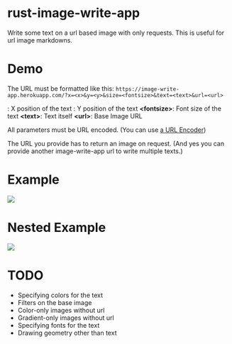 # rust-image-write-app
Write some text on a url based image with only requests. This is useful for url image markdowns.

# Demo
The URL must be formatted like this:
`https://image-write-app.herokuapp.com/?x=<x>&y=<y>&size=<fontsize>&text=<text>&url=<url>`

**<x>**: X position of the text
**<y>**: Y position of the text
**\<fontsize>**: Font size of the text
**\<text>**: Text itself
**\<url>**: Base Image URL

All parameters must be URL encoded. (You can use [a URL Encoder](https://www.urlencoder.org/))

The URL you provide has to return an image on request. (And yes you can provide another image-write-app url to write multiple texts.)

# Example
![](https://image-write-app.herokuapp.com/?x=640&y=420&size=45.0&text=MegaCrafter&url=https://www.pngitem.com/pimgs/m/346-3468947_images-rust-lang-ar21-rust-programming-language-logo.png)

# Nested Example
![](http://image-write-app.herokuapp.com/?x=340&y=420&size=45.0&text=MegaCrafter&url=https%3A%2F%2Fimage-write-app.herokuapp.com%2F%3Fx%3D640%26y%3D420%26size%3D45.0%26text%3DMegaCrafter%26url%3Dhttps%3A%2F%2Fwww.pngitem.com%2Fpimgs%2Fm%2F346-3468947_images-rust-lang-ar21-rust-programming-language-logo.png)

# TODO
- Specifying colors for the text
- Filters on the base image
- Color-only images without url
- Gradient-only images without url
- Specifying fonts for the text
- Drawing geometry other than text 
